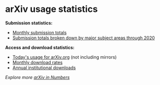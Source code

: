 arXiv usage statistics
======================

**Submission statistics:**

-   [Monthly submission totals](https://arxiv.org/stats/monthly_submissions)
-   [Submission totals broken down by major subject areas through 2020](2020_by_area/index)

**Access and download statistics:**

-   [Today's usage for arXiv.org](https://arxiv.org/stats/today) (not
    including mirrors)
-   [Monthly download rates](https://arxiv.org/stats/monthly_downloads)
-   [Annual institutional downloads](/about/reports/2020_usage)

_Explore more [arXiv in Numbers](/about/reports/2020_usage)_
